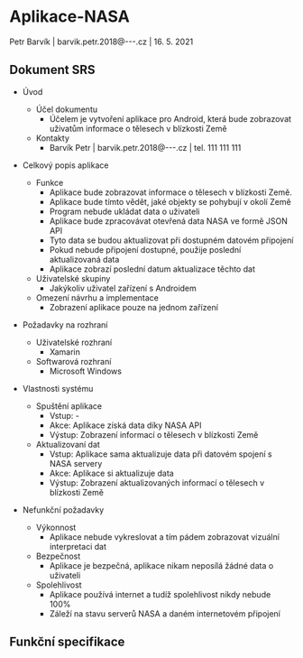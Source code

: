 # Aplikace-NASA
Petr Barvík
| barvik.petr.2018@---.cz
| 16. 5. 2021

## Dokument SRS
* Úvod
  * Účel dokumentu
    * Účelem je vytvoření aplikace pro Android, která bude zobrazovat uživatům informace o tělesech v blízkosti Země
  * Kontakty
    * Barvík Petr | barvik.petr.2018@---.cz | tel. 111 111 111
* Celkový popis aplikace


  * Funkce
    * Aplikace bude zobrazovat informace o tělesech v blízkosti Země.
    * Aplikace bude tímto vědět, jaké objekty se pohybují v okolí Země
    * Program nebude ukládat data o uživateli
    * Aplikace bude zpracovávat otevřená data NASA ve formě JSON API
    * Tyto data se budou aktualizovat při dostupném datovém připojení
    * Pokud nebude připojení dostupné, použije poslední aktualizovaná data
    * Aplikace zobrazí poslední datum aktualizace těchto dat
  * Uživatelské skupiny
    * Jakýkoliv uživatel zařízení s Androidem
  * Omezení návrhu a implementace
    *  Zobrazení aplikace pouze na jednom zařízení
* Požadavky na rozhraní
  * Uživatelské rozhraní
    * Xamarin
  * Softwarová rozhraní
    * Microsoft Windows
* Vlastnosti systému
  * Spuštění aplikace
    * Vstup: -
    * Akce: Aplikace získá data díky NASA API
    * Výstup: Zobrazení informací o tělesech v blízkosti Země
  * Aktualizovaní dat
    * Vstup: Aplikace sama aktualizuje data při datovém spojení s NASA servery
    * Akce: Aplikace si aktualizuje data
    * Výstup: Zobrazení aktualizovaných informací o tělesech v blízkosti Země
* Nefunkční požadavky
  * Výkonnost
    * Aplikace nebude vykreslovat a tím pádem zobrazovat vizuální interpretaci dat
  * Bezpečnost
    * Aplikace je bezpečná, aplikace nikam neposílá žádné data o uživateli
  * Spolehlivost
    * Aplikace používá internet a tudíž spolehlivost nikdy nebude 100%
    * Záleží na stavu serverů NASA a daném internetovém připojení


## Funkční specifikace
